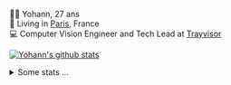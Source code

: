 <p>
  👨🏻 <bold>Yohann</bold>, 27 ans<br/>
  💼 Living in <a href="https://www.google.com/maps?q=paris">Paris</a>, France<br/>
  💻 Computer Vision Engineer and Tech Lead at <a href="https://trayvisor.com/">Trayvisor</a><br/>
</p>

<a href="https://github.com/anuraghazra/github-readme-stats"><img align="center" src="https://github-readme-stats-go94hl40s-yohann84l.vercel.app//api?username=yohann84L&show_icons=true&include_all_commits=true" alt="Yohann's github stats" /> </a>


<details>
  <summary>Some stats ...</summary><br/>
  

<!--START_SECTION:waka-->
![Code Time](http://img.shields.io/badge/Code%20Time-1%2C129%20hrs%2023%20mins-blue)

![Profile Views](http://img.shields.io/badge/Profile%20Views-0-blue)

**🐱 My GitHub Data** 

> 📦 440.8 kB Used in GitHub's Storage 
 > 
> 🚫 Not Opted to Hire
 > 
> 📜 26 Public Repositories 
 > 
> 🔑 21 Private Repositories 
 > 
**I'm an Early 🐤** 

```text
🌞 Morning                18585 commits       ████████░░░░░░░░░░░░░░░░░   31.04 % 
🌆 Daytime                33967 commits       ██████████████░░░░░░░░░░░   56.73 % 
🌃 Evening                7175 commits        ███░░░░░░░░░░░░░░░░░░░░░░   11.98 % 
🌙 Night                  145 commits         ░░░░░░░░░░░░░░░░░░░░░░░░░   00.24 % 
```
📅 **I'm Most Productive on Wednesday** 

```text
Monday                   11140 commits       █████░░░░░░░░░░░░░░░░░░░░   18.61 % 
Tuesday                  11021 commits       █████░░░░░░░░░░░░░░░░░░░░   18.41 % 
Wednesday                12774 commits       █████░░░░░░░░░░░░░░░░░░░░   21.34 % 
Thursday                 11874 commits       █████░░░░░░░░░░░░░░░░░░░░   19.83 % 
Friday                   11872 commits       █████░░░░░░░░░░░░░░░░░░░░   19.83 % 
Saturday                 384 commits         ░░░░░░░░░░░░░░░░░░░░░░░░░   00.64 % 
Sunday                   807 commits         ░░░░░░░░░░░░░░░░░░░░░░░░░   01.35 % 
```


📊 **This Week I Spent My Time On** 

```text
🕑︎ Time Zone: Europe/Paris

💬 Programming Languages: 
Python                   6 mins              █████████████████████████   100.00 % 

🔥 Editors: 
VS Code                  6 mins              █████████████████████████   100.00 % 

💻 Operating System: 
Mac                      6 mins              █████████████████████████   100.00 % 
```

**I Mostly Code in Python** 

```text
Python                   28 repos            ██████████████░░░░░░░░░░░   56.00 % 
Jupyter Notebook         5 repos             ██░░░░░░░░░░░░░░░░░░░░░░░   10.00 % 
JavaScript               3 repos             ██░░░░░░░░░░░░░░░░░░░░░░░   06.00 % 
HTML                     2 repos             █░░░░░░░░░░░░░░░░░░░░░░░░   04.00 % 
Shell                    1 repo              ░░░░░░░░░░░░░░░░░░░░░░░░░   02.00 % 
```




 Last Updated on 05/10/2024 00:38:32 UTC
<!--END_SECTION:waka-->
